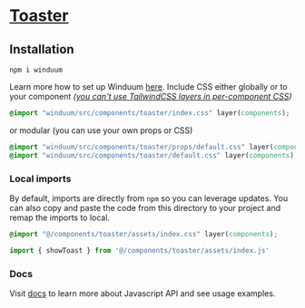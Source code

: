 # [Toaster](https://winduum.dev/docs/components/toaster.html)

## Installation
```shell
npm i winduum
```
Learn more how to set up Winduum [here](https://winduum.dev/docs/).
Include CSS either globally or to your component _([you can't use TailwindCSS layers in per-component CSS](https://tailwindcss.com/docs/adding-custom-styles#layers-and-per-component-css))_

```css
@import "winduum/src/components/toaster/index.css" layer(components);
```

or modular (you can use your own props or CSS)

```css
@import "winduum/src/components/toaster/props/default.css" layer(components);
@import "winduum/src/components/toaster/default.css" layer(components);
```


### Local imports
By default, imports are directly from `npm` so you can leverage updates.
You can also copy and paste the code from this directory to your project and remap the imports to local.

```css
@import "@/components/toaster/assets/index.css" layer(components);
```

```js
import { showToast } from '@/components/toaster/assets/index.js'
```

### Docs
Visit [docs](https://winduum.dev/docs/components/toaster.html) to learn more about Javascript API and see usage examples.

